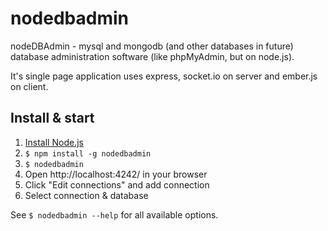 nodedbadmin
===========

nodeDBAdmin - mysql and mongodb (and other databases in future) database administration software (like phpMyAdmin, but on node.js).

It's single page application uses express, socket.io on server and ember.js on client.

## Install & start
 1. [Install Node.js](http://nodejs.org/#download)
 2. `$ npm install -g nodedbadmin`
 3. `$ nodedbadmin`
 4. Open http://localhost:4242/ in your browser
 5. Click "Edit connections" and add connection
 7. Select connection & database
 
See `$ nodedbadmin --help` for all available options.



